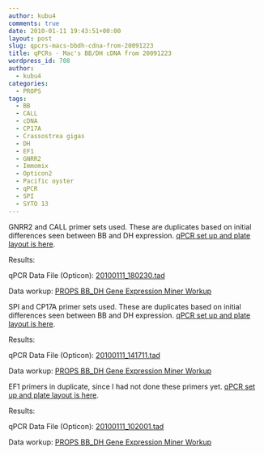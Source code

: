```yaml
---
author: kubu4
comments: true
date: 2010-01-11 19:43:51+00:00
layout: post
slug: qpcrs-macs-bbdh-cdna-from-20091223
title: qPCRs - Mac's BB/DH cDNA from 20091223
wordpress_id: 708
author:
  - kubu4
categories:
  - PROPS
tags:
  - BB
  - CALL
  - cDNA
  - CP17A
  - Crassostrea gigas
  - DH
  - EF1
  - GNRR2
  - Immomix
  - Opticon2
  - Pacific oyster
  - qPCR
  - SPI
  - SYTO 13
---
```


GNRR2 and CALL primer sets used. These are duplicates based on initial differences seen between BB and DH expression. [qPCR set up and plate layout is here](https://eagle.fish.washington.edu/Arabidopsis/Notebook%20Workup%20Files/20100111-03.jpg).

Results:

qPCR Data File (Opticon): [20100111_180230.tad](https://eagle.fish.washington.edu/Arabidopsis/qPCR/Opticon/20100111_180230.tad)

Data workup: [PROPS BB_DH Gene Expression Miner Workup](https://docs.google.com/spreadsheet/ccc?key=0AmS_90rPaQMzdHNfWS1oUHUxNFNwci1zcmhhWjhzZnc&usp=sharing)



SPI and CP17A primer sets used. These are duplicates based on initial differences seen between BB and DH expression. [qPCR set up and plate layout is here](https://eagle.fish.washington.edu/Arabidopsis/Notebook%20Workup%20Files/20100111-02.jpg).

Results:

qPCR Data File (Opticon): [20100111_141711.tad](https://eagle.fish.washington.edu/Arabidopsis/qPCR/Opticon/20100111_141711.tad)

Data workup: [PROPS BB_DH Gene Expression Miner Workup](https://docs.google.com/spreadsheet/ccc?key=0AmS_90rPaQMzdHNfWS1oUHUxNFNwci1zcmhhWjhzZnc&usp=sharing)



EF1 primers in duplicate, since I had not done these primers yet. [qPCR set up and plate layout is here](https://eagle.fish.washington.edu/Arabidopsis/Notebook%20Workup%20Files/20100111-01.jpg).

Results:

qPCR Data File (Opticon): [20100111_102001.tad](https://eagle.fish.washington.edu/Arabidopsis/qPCR/Opticon/20100111_102001.tad)

Data workup: [PROPS BB_DH Gene Expression Miner Workup](https://docs.google.com/spreadsheet/ccc?key=0AmS_90rPaQMzdHNfWS1oUHUxNFNwci1zcmhhWjhzZnc&usp=sharing)


